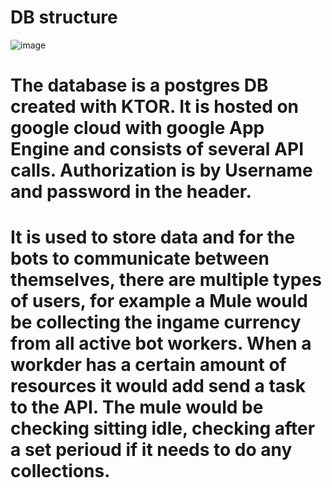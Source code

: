 # DB structure


![image](https://user-images.githubusercontent.com/45454489/150199085-288f03cb-2ea7-44cf-b6d9-5ee8d39168f7.png)

# The database is a postgres DB created with KTOR. It is hosted on google cloud with google App Engine and consists of several API calls. Authorization is by Username and password in the header.

# It is used to store data and for the bots to communicate between themselves, there are multiple types of users, for example a Mule would be collecting the ingame currency from all active bot workers. When a workder has a certain amount of resources it would add send a task to the API. The mule would be checking sitting idle, checking after a set perioud if it needs to do any collections.
